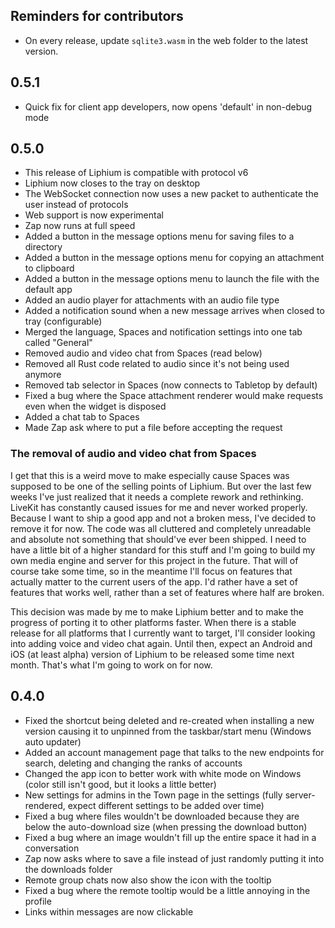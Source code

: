 ## Reminders for contributors

- On every release, update `sqlite3.wasm` in the web folder to the latest version.

## 0.5.1

- Quick fix for client app developers, now opens 'default' in non-debug mode

## 0.5.0

- This release of Liphium is compatible with protocol v6
- Liphium now closes to the tray on desktop
- The WebSocket connection now uses a new packet to authenticate the user instead of protocols
- Web support is now experimental
- Zap now runs at full speed
- Added a button in the message options menu for saving files to a directory
- Added a button in the message options menu for copying an attachment to clipboard
- Added a button in the message options menu to launch the file with the default app
- Added an audio player for attachments with an audio file type
- Added a notification sound when a new message arrives when closed to tray (configurable)
- Merged the language, Spaces and notification settings into one tab called "General"
- Removed audio and video chat from Spaces (read below)
- Removed all Rust code related to audio since it's not being used anymore
- Removed tab selector in Spaces (now connects to Tabletop by default)
- Fixed a bug where the Space attachment renderer would make requests even when the widget is disposed
- Added a chat tab to Spaces
- Made Zap ask where to put a file before accepting the request

### The removal of audio and video chat from Spaces

I get that this is a weird move to make especially cause Spaces was supposed to be one of the selling points of Liphium. But over the last few weeks I've just realized that it needs a complete rework and rethinking. LiveKit has constantly caused issues for me and never worked properly. Because I want to ship a good app and not a broken mess, I've decided to remove it for now. The code was all cluttered and completely unreadable and absolute not something that should've ever been shipped. I need to have a little bit of a higher standard for this stuff and I'm going to build my own media engine and server for this project in the future. That will of course take some time, so in the meantime I'll focus on features that actually matter to the current users of the app. I'd rather have a set of features that works well, rather than a set of features where half are broken.

This decision was made by me to make Liphium better and to make the progress of porting it to other platforms faster. When there is a stable release for all platforms that I currently want to target, I'll consider looking into adding voice and video chat again. Until then, expect an Android and iOS (at least alpha) version of Liphium to be released some time next month. That's what I'm going to work on for now.

## 0.4.0

- Fixed the shortcut being deleted and re-created when installing a new version causing it to unpinned from the taskbar/start menu (Windows auto updater)
- Added an account management page that talks to the new endpoints for search, deleting and changing the ranks of accounts
- Changed the app icon to better work with white mode on Windows (color still isn't good, but it looks a little better)
- New settings for admins in the Town page in the settings (fully server-rendered, expect different settings to be added over time)
- Fixed a bug where files wouldn't be downloaded because they are below the auto-download size (when pressing the download button)
- Fixed a bug where an image wouldn't fill up the entire space it had in a conversation
- Zap now asks where to save a file instead of just randomly putting it into the downloads folder
- Remote group chats now also show the icon with the tooltip
- Fixed a bug where the remote tooltip would be a little annoying in the profile
- Links within messages are now clickable
